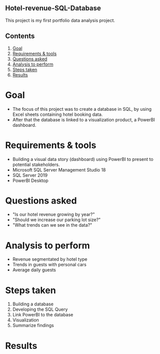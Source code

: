 ## Hotel-revenue-SQL-Database

This project is my first portfolio data analysis project. 

## Contents
1. [Goal](#goal)
2. [Requirements & tools](#requirements)
3. [Questions asked](#Questions-asked)
4. [Analysis to perform](#Analysis-perform)
5. [Steps taken](#Steps-taken)
6. [Results](#Results)


# Goal
* The focus of this project was to create a database in SQL, by using Excel sheets containing hotel booking data.
* After that the database is linked to a visualization product, a PowerBI dashboard.

# Requirements & tools
* Building a visual data story (dashboard) using PowerBI to present to potential stakeholders.
* Microsoft SQL Server Management Studio 18
* SQL Server 2019
* PowerBI Desktop 

# Questions asked
* "Is our hotel revenue growing by year?"
* "Should we increase our parking lot size?"
* "What trends can we see in the data?"

# Analysis to perform
* Revenue segmentated by hotel type
* Trends in guests with personal cars
* Average daily guests

# Steps taken
1. Building a database
2. Developing the SQL Query
3. Link PowerBI to the database
4. Visualization
5. Summarize findings

# Results 

